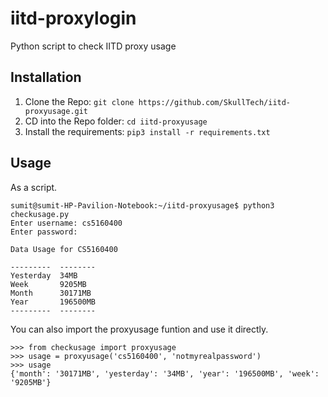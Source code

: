 # iitd-proxylogin
Python script to check IITD proxy usage

## Installation

1. Clone the Repo: `git clone https://github.com/SkullTech/iitd-proxyusage.git`
2. CD into the Repo folder: `cd iitd-proxyusage`
3. Install the requirements: `pip3 install -r requirements.txt`

## Usage

As a script.
```
sumit@sumit-HP-Pavilion-Notebook:~/iitd-proxyusage$ python3 checkusage.py
Enter username: cs5160400
Enter password: 

Data Usage for CS5160400

---------  --------
Yesterday  34MB
Week       9205MB
Month      30171MB
Year       196500MB
---------  --------
```

You can also import the proxyusage funtion and use it directly.
```
>>> from checkusage import proxyusage
>>> usage = proxyusage('cs5160400', 'notmyrealpassword')
>>> usage
{'month': '30171MB', 'yesterday': '34MB', 'year': '196500MB', 'week': '9205MB'}
```
